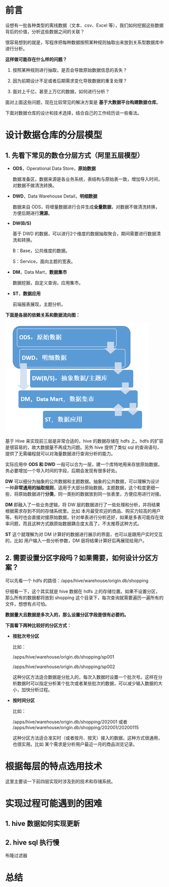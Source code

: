 # 前言

设想有一批各种类型的离线数据（文本、csv、Excel 等），我们如何挖掘这些数据背后的价值，分析这些数据之间的关联？

很容易想到的就是，写程序把每种数据按照某种规则抽取出来放到关系型数据库中进行分析。

**这样做可能存在什么样的问题？**

1. 按照某种规则进行抽取，是否会导致原始数据信息的丢失？

2. 因为前期设计不足或者后期需求变化导致数据的重复处理？
3. 面对上千亿，甚至上万亿的数据，如何进行分析？

面对上面这些问题，现在比较常见的解决方案是 **基于大数据平台构建数据仓库**。

下面对数据仓库的设计和技术选择，结合自己的工作经历谈一些看法。



# 设计数据仓库的分层模型

## **1. 先看下常见的数仓分层方式（阿里五层模型）**

- **ODS**，Operational Data Store，**原始数据**

  数据准备区，数据来源是各业务系统，表结构与原始表一致，增加导入时间，对数据不做清洗转换。

- **DWD**，Data Warehouse Detail，**明细数据**

  数据来自 ODS，将增量数据进行合并生成**全量数据**，对数据不做清洗转换，方便后期进行**溯源**。

- **DW(B/S)**

  基于 DWD 的数据，可以进行2个维度的数据抽取聚合，期间需要进行数据清洗和转换。

  B：Base，公共维度的数据。

  S：Service，面向主题的宽表。

- **DM**，Data Mart，**数据集市**

  数据挖掘，自定义查询，应用集市。

- **ST**，**数据应用**

  前端报表展现，主题分析。

**下面是各层的依赖关系和数据流向图：**

![warehourse-structure](./images/warehourse-structure.png)

基于 Hive 来实现前三层是非常合适的，hive 的数据存储在 hdfs 上。hdfs 的扩容是很容易的，故大数据量不再成为问题。另外 hive 提供了类似 sql 的查询语句，提供了无需编程就可以对海量数据进行查询分析的能力。

实际应用中 **ODS 和 DWD** 一般可以合为一层，建一个库特地用来存放原始数据，务必要增加一个导入时间的字段，后期会发现有很多好处。

**DW** 可以细分为抽象的公共数据和主题数据。抽象的公共数据，可以理解为设计一种**非常通用的抽取规则**，适用于大部分原始数据。主题数据，这个粒度更细一些，将原始数据进行**分类**，同一类别的数据放到同一张表里，方便应用进行对接。

**DM** 即融入了一些业务逻辑，将 DW 层的数据进行了一些处理和分析，并将结果根据需求存到不同的存储系统里。比如 本月最受欢迎的商品、购买力较高的用户等。有时也会直接对接原始数据，针对单表进行分析还好，如果是多表可能存在效率问题，而且这种方式跟原始数据耦合度太高了，不太推荐这种方式。

**ST** 这个就理解为对 DM 计算好的数据进行展示的界面，也可以是跟用户实时交互的，比如 用户输入一些分析参数，DM 层将结果计算好后再展现给用户。

## 2. 需要设置分区字段吗？如果需要，如何设计分区方案？

可以先看一个 hdfs 的路径：/apps/hive/warehouse/origin.db/shopping

仔细看一下，这个其实就是 hive 数据在 hdfs 上的存储位置。如果不设置分区，那么所有的数据都将放到 shopping 这个目录下，每次查询就需要遍历一遍所有的文件，想想有点可怕。

**数据量大且数据是多次入的，那么设置分区字段是很有必要的。**

**下面看下两种比较好的分区方式：**

- **按批次号分区**

  比如：

    /apps/hive/warehouse/origin.db/shopping/sp001

    /apps/hive/warehouse/origin.db/shopping/sp002

  这种分区方法适合数据是分批入的，每次入数据时设置一个批次号。这样在分析数据时可以指定分析某个批次或者某些批次的数据，可以减少输入数据的大小，加快分析过程。

- **按时间分区**

  比如：

    /apps/hive/warehouse/origin.db/shopping/202001 或者   /apps/hive/warehouse/origin.db/shopping/202001/20200115

  这种分区方法适合准实时（或者按月、按天）接入的数据，这种方式很通用，也很实用。比如 某个需求是分析用户最近一月的商品浏览记录。

# 根据每层的特点选用技术

这里主要谈一下前四层实现时涉及到的技术和存储系统。

# 实现过程可能遇到的困难

## 1. hive 数据如何实现更新

## 2. hive sql 执行慢

布隆过滤器



# 总结